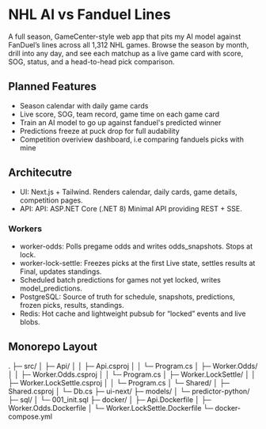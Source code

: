 # NHL AI vs Fanduel Lines
A full season, GameCenter-style web app that pits my AI model against FanDuel’s lines across all 1,312 NHL games. Browse the season by month, drill into any day, and see each matchup as a live game card with score, SOG, status, and a head-to-head pick comparison.

## Planned Features
- Season calendar with daily game cards
- Live score, SOG, team record, game time on each game card
- Train an AI model to go up against fanduel's predicted winner
- Predictions freeze at puck drop for full audability
- Competition overiview dashboard, i.e comparing fanduels picks with mine

## Architecutre
- UI: Next.js + Tailwind. Renders calendar, daily cards, game details, competition pages.
- API: API: ASP.NET Core (.NET 8) Minimal API providing REST + SSE.

### Workers
- worker-odds: Polls pregame odds and writes odds_snapshots. Stops at lock.
- worker-lock-settle: Freezes picks at the first Live state, settles results at Final, updates standings.
- Scheduled batch predictions for games not yet locked, writes model_predictions.
- PostgreSQL: Source of truth for schedule, snapshots, predictions, frozen picks, results, standings.
- Redis: Hot cache and lightweight pubsub for “locked” events and live blobs.

## Monorepo Layout
.
├─ src/
│  ├─ Api/
│  │  ├─ Api.csproj
│  │  └─ Program.cs
│  ├─ Worker.Odds/
│  │  ├─ Worker.Odds.csproj
│  │  └─ Program.cs
│  ├─ Worker.LockSettle/
│  │  ├─ Worker.LockSettle.csproj
│  │  └─ Program.cs
│  └─ Shared/
│     ├─ Shared.csproj
│     └─ Db.cs
├─ ui-next/
├─ models/
│  └─ predictor-python/
├─ sql/
│  └─ 001_init.sql
├─ docker/
│  ├─ Api.Dockerfile
│  ├─ Worker.Odds.Dockerfile
│  └─ Worker.LockSettle.Dockerfile
└─ docker-compose.yml

